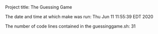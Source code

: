 Project title: The Guessing Game

The date and time at which make was run:
Thu Jun 11 11:55:39 EDT 2020

The number of code lines contained in the guessinggame.sh:
31

